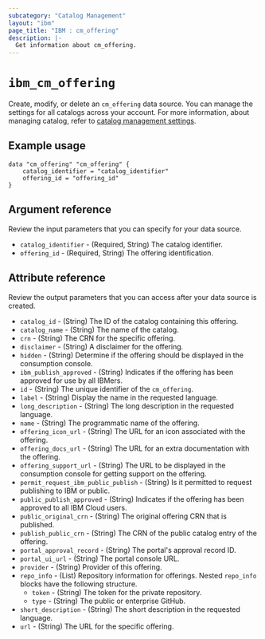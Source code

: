 ```yaml
---
subcategory: "Catalog Management"
layout: "ibm"
page_title: "IBM : cm_offering"
description: |-
  Get information about cm_offering.
---
```


# `ibm_cm_offering`

Create, modify, or delete an `cm_offering` data source. You can manage the settings for all catalogs across your account. For more information, about managing catalog, refer to [catalog management settings](https://cloud.ibm.com/docs/account?topic=account-account-getting-started).


## Example usage

```
data "cm_offering" "cm_offering" {
	catalog_identifier = "catalog_identifier"
	offering_id = "offering_id"
}
```


## Argument reference
Review the input parameters that you can specify for your data source. 

- `catalog_identifier` - (Required, String) The catalog identifier.
- `offering_id` - (Required, String) The offering identification.


## Attribute reference
Review the output parameters that you can access after your data source is created. 

- `catalog_id` - (String) The ID of the catalog containing this offering.
- `catalog_name` - (String) The name of the catalog.
- `crn` - (String) The CRN for the specific offering.
- `disclaimer` - (String) A disclaimer for the offering.
- `hidden` - (String) Determine if the offering should be displayed in the consumption console.
- `ibm_publish_approved` - (String) Indicates if the offering has been approved for use by all IBMers.
- `id` - (String) The unique identifier of the `cm_offering`.
- `label` - (String) Display the name in the requested language.
- `long_description` - (String) The long description in the requested language.
- `name` - (String) The programmatic name of the offering.
- `offering_icon_url` - (String) The URL for an icon associated with the offering.
- `offering_docs_url` - (String) The URL for an extra documentation with the offering.
- `offering_support_url` - (String) The URL to be displayed in the consumption console for getting support on the offering.
- `permit_request_ibm_public_publish` - (String) Is it permitted to request publishing to IBM or public.
- `public_publish_approved` - (String) Indicates if the offering has been approved to all IBM Cloud users.
- `public_original_crn` - (String) The original offering CRN that is published.
- `publish_public_crn` - (String) The CRN of the public catalog entry of the offering.
- `portal_approval_record` - (String) The portal's approval record ID.
- `portal_ui_url` - (String) The portal console URL.
- `provider` - (String) Provider of this offering.
- `repo_info` - (List) Repository information for offerings. Nested `repo_info` blocks have the following structure.
	- `token` - (String) The token for the private repository.
	- `type` - (String) The public or enterprise GitHub.
- `short_description` - (String) The short description in the requested language.
- `url` - (String) The URL for the specific offering.

